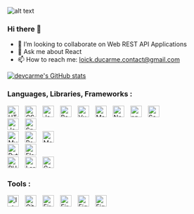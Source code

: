 ![alt text](https://i.imgur.com/PlPc0Vy.jpeg)
                                                                                                                                                 
### Hi there 👋
- 👯 I’m looking to collaborate on Web REST API Applications
- 💬 Ask me about React
- 📫 How to reach me: loick.ducarme.contact@gmail.com

<div>

[![devcarme's GitHub stats](https://github-readme-stats.vercel.app/api?username=devcarme)](https://github.com/anuraghazra/github-readme-stats)

</div>

### Languages, Libraries, Frameworks :
<div>
    <img title="HTML5" alt="HTML5" width="26px" src="https://cdn.jsdelivr.net/gh/devicons/devicon/icons/html5/html5-original.svg" style="padding-right:10px;" />
    <img title="CSS3" alt="CSS3" width="26px" src="https://cdn.jsdelivr.net/gh/devicons/devicon/icons/css3/css3-original.svg" style="padding-right:10px;" />
    <img title="JavaScript" alt="JavaScript" width="26px" src="https://cdn.jsdelivr.net/gh/devicons/devicon/icons/javascript/javascript-original.svg" style="padding-right:10px;" />
    <img title="React" alt="React" width="26px" src="https://cdn.jsdelivr.net/gh/devicons/devicon/icons/react/react-original.svg" style="padding-right:10px;" />
    <img title="Vue.js" alt="Vue.js" width="26px" src="https://cdn.jsdelivr.net/gh/devicons/devicon/icons/vuejs/vuejs-original.svg" style="padding-right:10px;" />
    <img title="MaterialUI" alt="MaterialUI" width="26px" src="https://cdn.jsdelivr.net/gh/devicons/devicon/icons/materialui/materialui-plain.svg" style="padding-right:10px;"/>
    <img title="Node" alt="Node" width="26px" src="https://cdn.jsdelivr.net/gh/devicons/devicon/icons/nodejs/nodejs-original.svg" style="padding-right:10px;" />
    <img title="npm" alt="npm" width="26px" src="https://cdn.jsdelivr.net/gh/devicons/devicon/icons/npm/npm-original-wordmark.svg" style="padding-right:10px;" />
    <img title="Sequelize" alt="Sequelize" width="26px" src="https://cdn.jsdelivr.net/gh/devicons/devicon/icons/sequelize/sequelize-original.svg" style="padding-right:10px;" />
</div>
<div>
    <img title="Java" alt="Java" width="26px" src="https://cdn.jsdelivr.net/gh/devicons/devicon/icons/java/java-original.svg" style="padding-right:10px;" />
    <img title="Spring" alt="Spring" width="26px" src="https://cdn.jsdelivr.net/gh/devicons/devicon/icons/spring/spring-original.svg" style="padding-right:10px;" />
</div>
<div>    
    <img title="MySQL" alt="MySQL" width="26px" src="https://cdn.jsdelivr.net/gh/devicons/devicon/icons/mysql/mysql-original.svg" style="padding-right:10px;" />
    <img title="PostgreSQL" alt="PostgreSQL" width="26px" src="https://cdn.jsdelivr.net/gh/devicons/devicon/icons/postgresql/postgresql-original.svg" style="padding-right:10px;" />
    <img title="MongoDB" alt="MongoDB" width="26px" src="https://cdn.jsdelivr.net/gh/devicons/devicon/icons/mongodb/mongodb-original.svg" style="padding-right:10px;"/>
</div>
<div>
    <img title="Python" alt="Python" width="26px" src="https://cdn.jsdelivr.net/gh/devicons/devicon/icons/python/python-original.svg" style="padding-right:10px;" />
    <img title="Flask" alt="Flask" width="26px" src="https://cdn.jsdelivr.net/gh/devicons/devicon/icons/flask/flask-original.svg" style="padding-right:10px;"/>
</div>
<div>
    <img title="PHP" alt="PHP" width="26px" src="https://cdn.jsdelivr.net/gh/devicons/devicon/icons/php/php-original.svg" style="padding-right:10px;"/>
    <img title="Laravel" alt="Laravel" width="26px" src="https://cdn.jsdelivr.net/gh/devicons/devicon/icons/laravel/laravel-plain.svg" style="padding-right:10px;"/>
    <img title="Composer" alt="Composer" width="26px" src="https://cdn.jsdelivr.net/gh/devicons/devicon/icons/composer/composer-original.svg" style="padding-right:10px;"/>
</div>


### Tools :
<div>
    <img title="IntelliJ" alt="IntelliJ" width="26px" src="https://cdn.jsdelivr.net/gh/devicons/devicon/icons/intellij/intellij-original.svg" style="padding-right:10px;"/>
    <img title="Git" alt="Git" width="26px" src="https://cdn.jsdelivr.net/gh/devicons/devicon/icons/git/git-original.svg" style="padding-right:10px;" />
    <img title="Heroku" alt="Firebase" width="26px" src="https://cdn.jsdelivr.net/gh/devicons/devicon/icons/heroku/heroku-plain.svg" style="padding-right:10px;"/>
    <img title="Firebase" alt="Firebase" width="26px" src="https://cdn.jsdelivr.net/gh/devicons/devicon/icons/firebase/firebase-plain.svg" style="padding-right:10px;"/>
    <img title="Figma" alt="Figma" width="26px" src="https://cdn.jsdelivr.net/gh/devicons/devicon/icons/figma/figma-original.svg" style="padding-right:10px;"/>
    <img title="Trello" alt="Figma" width="26px" src="https://cdn.jsdelivr.net/gh/devicons/devicon/icons/trello/trello-plain.svg" style="padding-right:10px;"/>
</div>
